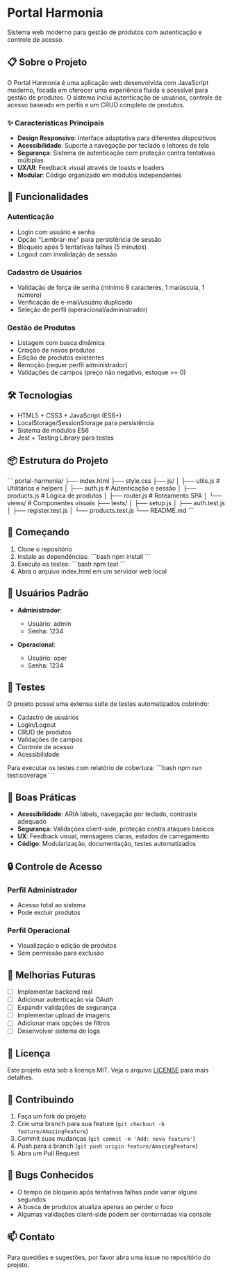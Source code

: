 # Portal Harmonia

Sistema web moderno para gestão de produtos com autenticação e controle de acesso.

## 📋 Sobre o Projeto

O Portal Harmonia é uma aplicação web desenvolvida com JavaScript moderno, focada em oferecer uma experiência fluida e acessível para gestão de produtos. O sistema inclui autenticação de usuários, controle de acesso baseado em perfis e um CRUD completo de produtos.

### ✨ Características Principais

- **Design Responsivo**: Interface adaptativa para diferentes dispositivos
- **Acessibilidade**: Suporte a navegação por teclado e leitores de tela
- **Segurança**: Sistema de autenticação com proteção contra tentativas múltiplas
- **UX/UI**: Feedback visual através de toasts e loaders
- **Modular**: Código organizado em módulos independentes

## 🚀 Funcionalidades

### Autenticação
- Login com usuário e senha
- Opção "Lembrar-me" para persistência de sessão
- Bloqueio após 5 tentativas falhas (5 minutos)
- Logout com invalidação de sessão

### Cadastro de Usuários
- Validação de força de senha (mínimo 8 caracteres, 1 maiúscula, 1 número)
- Verificação de e-mail/usuário duplicado
- Seleção de perfil (operacional/administrador)

### Gestão de Produtos
- Listagem com busca dinâmica
- Criação de novos produtos
- Edição de produtos existentes
- Remoção (requer perfil administrador)
- Validações de campos (preço não negativo, estoque >= 0)

## 🛠️ Tecnologias

- HTML5 + CSS3 + JavaScript (ES6+)
- LocalStorage/SessionStorage para persistência
- Sistema de módulos ES6
- Jest + Testing Library para testes

## 📦 Estrutura do Projeto

\`\`\`
portal-harmonia/
├── index.html
├── style.css
├── js/
│   ├── utils.js     # Utilitários e helpers
│   ├── auth.js      # Autenticação e sessão
│   ├── products.js  # Lógica de produtos
│   ├── router.js    # Roteamento SPA
│   └── views/       # Componentes visuais
├── tests/
│   ├── setup.js
│   ├── auth.test.js
│   ├── register.test.js
│   └── products.test.js
└── README.md
\`\`\`

## 🚦 Começando

1. Clone o repositório
2. Instale as dependências:
   \`\`\`bash
   npm install
   \`\`\`
3. Execute os testes:
   \`\`\`bash
   npm test
   \`\`\`
4. Abra o arquivo index.html em um servidor web local

## 👥 Usuários Padrão

- **Administrador**:
  - Usuário: admin
  - Senha: 1234

- **Operacional**:
  - Usuário: oper
  - Senha: 1234

## 🧪 Testes

O projeto possui uma extensa suíte de testes automatizados cobrindo:

- Cadastro de usuários
- Login/Logout
- CRUD de produtos
- Validações de campos
- Controle de acesso
- Acessibilidade

Para executar os testes com relatório de cobertura:
\`\`\`bash
npm run test:coverage
\`\`\`

## 🌟 Boas Práticas

- **Acessibilidade**: ARIA labels, navegação por teclado, contraste adequado
- **Segurança**: Validações client-side, proteção contra ataques básicos
- **UX**: Feedback visual, mensagens claras, estados de carregamento
- **Código**: Modularização, documentação, testes automatizados

## 🔒 Controle de Acesso

### Perfil Administrador
- Acesso total ao sistema
- Pode excluir produtos

### Perfil Operacional
- Visualização e edição de produtos
- Sem permissão para exclusão

## 🎯 Melhorias Futuras

- [ ] Implementar backend real
- [ ] Adicionar autenticação via OAuth
- [ ] Expandir validações de segurança
- [ ] Implementar upload de imagens
- [ ] Adicionar mais opções de filtros
- [ ] Desenvolver sistema de logs

## 📝 Licença

Este projeto está sob a licença MIT. Veja o arquivo [LICENSE](LICENSE) para mais detalhes.

## 🤝 Contribuindo

1. Faça um fork do projeto
2. Crie uma branch para sua feature (`git checkout -b feature/AmazingFeature`)
3. Commit suas mudanças (`git commit -m 'Add: nova feature'`)
4. Push para a branch (`git push origin feature/AmazingFeature`)
5. Abra um Pull Request

## 🐛 Bugs Conhecidos

- O tempo de bloqueio após tentativas falhas pode variar alguns segundos
- A busca de produtos atualiza apenas ao perder o foco
- Algumas validações client-side podem ser contornadas via console

## 📫 Contato

Para questões e sugestões, por favor abra uma issue no repositório do projeto.
